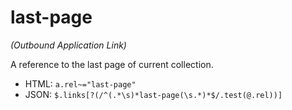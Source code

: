 ﻿# last-page

_(Outbound Application Link)_

A reference to the last page of current collection.

* HTML: `a.rel~="last-page"`
* JSON: `$.links[?(/^(.*\s)*last-page(\s.*)*$/.test(@.rel))]`